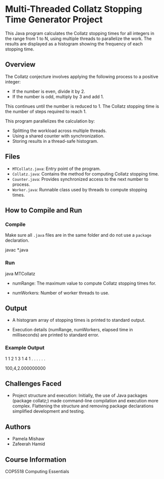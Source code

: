 # Multi-Threaded Collatz Stopping Time Generator Project
This Java program calculates the Collatz stopping times for all integers in the range from 1 to N, using multiple threads to parallelize the work. The results are displayed as a histogram showing the frequency of each stopping time.

## Overview

The Collatz conjecture involves applying the following process to a positive integer:

- If the number is even, divide it by 2.
- If the number is odd, multiply by 3 and add 1.

This continues until the number is reduced to 1. The Collatz stopping time is the number of steps required to reach 1.

This program parallelizes the calculation by:
- Splitting the workload across multiple threads.
- Using a shared counter with synchronization.
- Storing results in a thread-safe histogram.

## Files

- `MTCollatz.java`: Entry point of the program.
- `Collatz.java`: Contains the method for computing Collatz stopping time.
- `Counter.java`: Provides synchronized access to the next number to process.
- `Worker.java`: Runnable class used by threads to compute stopping times.

## How to Compile and Run

### Compile

Make sure all `.java` files are in the same folder and do not use a `package` declaration.

javac *.java

### Run

java MTCollatz <numRange> <numWorkers>

- numRange: The maximum value to compute Collatz stopping times for.

- numWorkers: Number of worker threads to use.

## Output
- A histogram array of stopping times is printed to standard output.

- Execution details (numRange, numWorkers, elapsed time in milliseconds) are printed to standard error.

### Example Output

1 1
2 1
3 1
4 1
. .
. .
. .

100,4,2.000000000

## Challenges Faced

- Project structure and execution: Initially, the use of Java packages (package collatz;) made command-line compilation and execution more complex. Flattening the structure and removing package declarations simplified development and testing.

## Authors
- Pamela Mishaw
- Zafeerah Hamid

## Course Information
COP5518 Computing Essentials